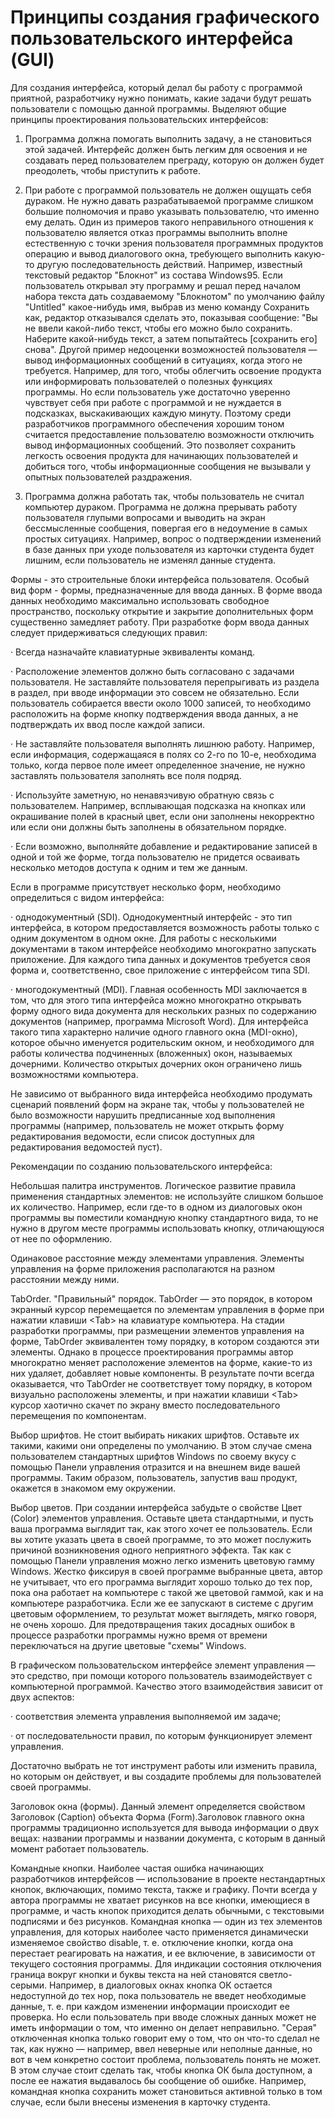 # Принципы создания графического пользовательского интерфейса (GUI)

Для создания интерфейса, который делал бы работу с программой приятной, разработчику нужно понимать, какие задачи будут решать пользователи с помощью данной программы. Выделяют общие принципы проектирования пользовательских интерфейсов:

1. Программа должна помогать выполнить задачу, а не становиться этой задачей. Интерфейс должен быть легким для освоения и не создавать перед пользователем преграду, которую он должен будет преодолеть, чтобы приступить к работе.

2. При работе с программой пользователь не должен ощущать себя дураком. Не нужно давать разрабатываемой программе слишком большие полномочия и право указывать пользователю, что именно ему делать. Один из примеров такого неправильного отношения к пользователю является отказ программы выполнить вполне естественную с точки зрения пользователя программных продуктов операцию и вывод диалогового окна, требующего выполнить какую-то другую последовательность действий. Например, известный текстовый редактор "Блокнот" из состава Windows95. Если пользователь открывал эту программу и решал перед началом набора текста дать создаваемому "Блокнотом" по умолчанию файлу "Untitled" какое-нибудь имя, выбрав из меню команду Сохранить как, редактор отказывался сделать это, показывая сообщение: "Вы не ввели какой-либо текст, чтобы его можно было сохранить. Наберите какой-нибудь текст, а затем попытайтесь [сохранить его] снова". Другой пример недооценки возможностей пользователя — вывод информационных сообщений в ситуациях, когда этого не требуется. Например, для того, чтобы облегчить освоение продукта или информировать пользователей о полезных функциях программы. Но если пользователь уже достаточно уверенно чувствует себя при работе с программой и не нуждается в подсказках, выскакивающих каждую минуту. Поэтому среди разработчиков программного обеспечения хорошим тоном считается предоставление пользователю возможности отключить вывод информационных сообщений. Это позволяет сохранить легкость освоения продукта для начинающих пользователей и добиться того, чтобы информационные сообщения не вызывали у опытных пользователей раздражения.

3. Программа должна работать так, чтобы пользователь не считал компьютер дураком. Программа не должна прерывать работу пользователя глупыми вопросами и выводить на экран бессмысленные сообщения, повергая его в недоумение в самых простых ситуациях. Например, вопрос о подтверждении изменений в базе данных при уходе пользователя из карточки студента будет лишним, если пользователь не изменял данные студента.

Формы - это строительные блоки интерфейса пользователя. Особый вид форм - формы, предназначенные для ввода данных. В форме ввода данных необходимо максимально использовать свободное пространство, поскольку открытие и закрытие дополнительных форм существенно замедляет работу. При разработке форм ввода данных следует придерживаться следующих правил:

·        Всегда назначайте клавиатурные эквиваленты команд.

·        Расположение элементов должно быть согласовано с задачами пользователя. Не заставляйте пользователя перепрыгивать из раздела в раздел, при вводе информации это совсем не обязательно. Если пользователь собирается ввести около 1000 записей, то необходимо расположить на форме кнопку подтверждения ввода данных, а не подтверждать их ввод после каждой записи.

·        Не заставляйте пользователя выполнять лишнюю работу. Например, если информация, содержащаяся в полях со 2-го по 10-е, необходима только, когда первое поле имеет определенное значение, не нужно заставлять пользователя заполнять все поля подряд.

·        Используйте заметную, но ненавязчивую обратную связь с пользователем. Например, всплывающая подсказка на кнопках или окрашивание полей в красный цвет, если они заполнены некорректно или если они должны быть заполнены в обязательном порядке.

·        Если возможно, выполняйте добавление и редактирование записей в одной и той же форме, тогда пользователю не придется осваивать несколько методов доступа к одним и тем же данным.

Если в программе присутствует несколько форм, необходимо определиться с видом интерфейса:

·        однодокументный (SDI). Однодокументный интерфейс - это тип интерфейса, в котором предоставляется возможность работы только с одним документом в одном окне. Для работы с несколькими документами в таком интерфейсе необходимо многократно запускать приложение. Для каждого типа данных и документов требуется своя форма и, соответственно, свое приложение с интерфейсом типа SDI.

·        многодокументный (MDI). Главная особенность MDI заключается в том, что для этого типа интерфейса можно многократно открывать форму одного вида документа для нескольких разных по содержанию документов (например, программа Microsoft Word). Для интерфейса такого типа характерно наличие одного главного окна (MDI-окно), которое обычно именуется родительским окном, и необходимого для работы количества подчиненных (вложенных) окон, называемых дочерними. Количество открытых дочерних окон ограничено лишь возможностями компьютера.

Не зависимо от выбранного вида интерфейса необходимо продумать сценарий появлений форм на экране так, чтобы у пользователей не было возможности нарушить предписанные ход выполнения  программы (например, пользователь не может открыть форму редактирования ведомости, если список доступных для редактирования ведомостей пуст).

Рекомендации по созданию пользовательского интерфейса:

Небольшая палитра инструментов. Логическое развитие правила применения стандартных элементов: не используйте слишком большое их количество. Например, если где-то в одном из диалоговых окон программы вы поместили командную кнопку стандартного вида, то не нужно в другом месте программы использовать кнопку, отличающуюся от нее по оформлению.

Одинаковое расстояние между элементами управления. Элементы управления на форме приложения располагаются на разном расстоянии между ними.

TabOrder. "Правильный" порядок. TabOrder — это порядок, в котором экранный курсор перемещается по элементам управления в форме при нажатии клавиши <Таb> на клавиатуре компьютера. На стадии разработки программы, при размещении элементов управления на форме, TabOrder эквивалентен тому порядку, в котором создаются эти элементы. Однако в процессе проектирования программы автор многократно меняет расположение элементов на форме, какие-то из них удаляет, добавляет новые компоненты. В результате почти всегда оказывается, что TabOrder не соответствует тому порядку, в котором визуально расположены элементы, и при нажатии клавиши <Таb> курсор хаотично скачет по экрану вместо последовательного перемещения по компонентам.

Выбор шрифтов. Не стоит выбирать никаких шрифтов. Оставьте их такими, какими они определены по умолчанию. В этом случае смена пользователем стандартных шрифтов Windows по своему вкусу с помощью Панели управления отразится и на внешнем виде вашей программы. Таким образом, пользователь, запустив ваш продукт, окажется в знакомом ему окружении.

Выбор цветов. При создании интерфейса забудьте о свойстве Цвет (Color) элементов управления. Оставьте цвета стандартными, и пусть ваша программа выглядит так, как этого хочет ее пользователь. Если вы хотите указать цвета в своей программе, то это может послужить причиной возникновения одного неприятного эффекта. Так как с помощью Панели управления можно легко изменить цветовую гамму Windows. Жестко фиксируя в своей программе выбранные цвета, автор не учитывает, что его программа выглядит хорошо только до тех пор, пока она работает на компьютере с такой же цветовой гаммой, как и на компьютере разработчика. Если же ее запускают в системе с другим цветовым оформлением, то результат может выглядеть, мягко говоря, не очень хорошо. Для предотвращения таких досадных ошибок в процессе разработки программы нужно время от времени переключаться на другие цветовые "схемы" Windows.

В графическом пользовательском интерфейсе элемент управления — это средство, при помощи которого пользователь взаимодействует с компьютерной программой. Качество этого взаимодействия зависит от двух аспектов:

·        соответствия элемента управления выполняемой им задаче;

·        от последовательности правил, по которым функционирует элемент управления.

Достаточно выбрать не тот инструмент работы или изменить правила, но которым он действует, и вы создадите проблемы для пользователей своей программы.

Заголовок окна (формы). Данный элемент определяется свойством Заголовок (Caption) объекта Форма (Form).Заголовок главного окна программы традиционно используется для вывода информации о двух вещах: названии программы и названии документа, с которым в данный момент работает пользователь.

Командные кнопки. Наиболее частая ошибка начинающих разработчиков интерфейсов — использование в проекте нестандартных кнопок, включающих, помимо текста, также и графику. Почти всегда у автора программы не хватает рисунков на все кнопки, имеющиеся в программе, и часть кнопок приходится делать обычными, с текстовыми подписями и без рисунков.  Командная кнопка — один из тех элементов управления, для которых наиболее часто применяется динамически изменяемое свойство disable, т. е. отключение кнопки, когда она перестает реагировать на нажатия, и ее включение, в зависимости от текущего состояния программы. Для индикации состояния отключения граница вокруг кнопки и буквы текста на ней становятся светло-серыми. Например, в диалоговых окнах кнопка ОК остается недоступной до тех нор, пока пользователь не введет необходимые данные, т. е. при каждом изменении информации происходит ее проверка. Но если пользователь при вводе сложных данных может не иметь информации о том, что именно он делает неправильно. "Серая" отключенная кнопка только говорит ему о том, что он что-то сделал не так, как нужно — например, ввел неверные или неполные данные, но вот в чем конкретно состоит проблема, пользователь понять не может. В этом случае стоит сделать так, чтобы кнопка ОК была доступном, а после ее нажатия выдавалось бы сообщение об ошибке. Например, командная кнопка сохранить может становиться активной только в том случае, если были внесены изменения в карточку студента.
